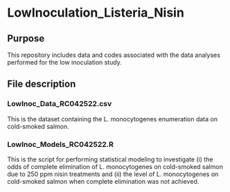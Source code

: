 # LowInoculation_Listeria_Nisin

## Purpose
This repository includes data and codes associated with the data analyses performed for the low inoculation study.

## File description
### LowInoc_Data_RC042522.csv
This is the dataset containing the L. monocytogenes enumeration data on cold-smoked salmon.

### LowInoc_Models_RC042522.R
This is the script for performing statistical modeling to investigate (i) the odds of complete elimination of L. monocytogenes on cold-smoked salmon due to 250 ppm nisin treatments and (ii) the level of L. monocytogenes on cold-smoked salmon when complete elimination was not achieved.
